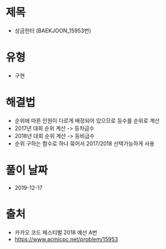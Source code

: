 # 제목
* 상금헌터 (BAEKJOON_15953번)

# 유형
* 구현

# 해결법
* 순위에 따른 인원이 다르게 배정되어 있으므로 등수를 순위로 계산
* 2017년 대회 순위 계산 -> 등차급수
* 2018년 대회 순위 계산 -> 등비급수
* 순위 구하는 함수로 하나 묶어서 2017/2018 선택가능하게 사용

# 풀이 날짜
* 2019-12-17

# 출처
* 카카오 코드 페스티벌 2018 예선 A번
* https://www.acmicpc.net/problem/15953
